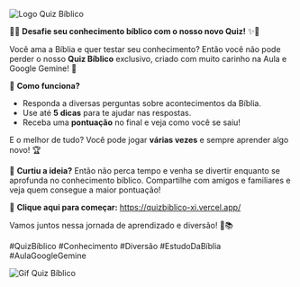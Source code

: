 ![Logo Quiz Bíblico](https://quizbiblico-xi.vercel.app/img/LOGO.webp)


📖✨ **Desafie seu conhecimento bíblico com o nosso novo Quiz!** ✨📖

Você ama a Bíblia e quer testar seu conhecimento? Então você não pode perder o nosso **Quiz Bíblico** exclusivo, criado com muito carinho na Aula e Google Gemine! 🙌

🧐 **Como funciona?**
- Responda a diversas perguntas sobre acontecimentos da Bíblia.
- Use até **5 dicas** para te ajudar nas respostas.
- Receba uma **pontuação** no final e veja como você se saiu!

E o melhor de tudo? Você pode jogar **várias vezes** e sempre aprender algo novo! 🏆

💬 **Curtiu a ideia?** Então não perca tempo e venha se divertir enquanto se aprofunda no conhecimento bíblico. Compartilhe com amigos e familiares e veja quem consegue a maior pontuação!

🔗 **Clique aqui para começar:** https://quizbiblico-xi.vercel.app/

Vamos juntos nessa jornada de aprendizado e diversão! 🚀📚

#QuizBíblico #Conhecimento #Diversão #EstudoDaBíblia #AulaGoogleGemine


![Gif Quiz Bíblico](https://quizbiblico-xi.vercel.app/img/quizbiblico.gif)
